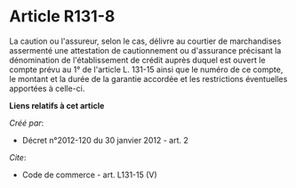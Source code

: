# Article R131-8

La caution ou l'assureur, selon le cas, délivre au courtier de marchandises assermenté une attestation de cautionnement ou
d'assurance précisant la dénomination de l'établissement de crédit auprès duquel est ouvert le compte prévu au 1° de
l'article L. 131-15 ainsi que le numéro de ce compte, le montant et la durée de la garantie accordée et les restrictions
éventuelles apportées à celle-ci.

**Liens relatifs à cet article**

_Créé par_:

  - Décret n°2012-120 du 30 janvier 2012 - art. 2

_Cite_:

  - Code de commerce - art. L131-15 (V)
